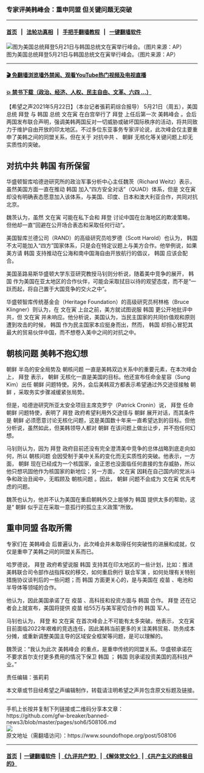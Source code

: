 ### 专家评美韩峰会：重申同盟 但关键问题无突破
------------------------

#### [首页](https://github.com/gfw-breaker/banned-news3/blob/master/README.md) &nbsp;&nbsp;|&nbsp;&nbsp; [法轮功真相](https://github.com/begood0513/basic/blob/master/README.md)  &nbsp;&nbsp;|&nbsp;&nbsp; [手把手翻墙教程](https://github.com/gfw-breaker/guides/wiki)  &nbsp;&nbsp;|&nbsp;&nbsp; [一键翻墙软件](https://github.com/gfw-breaker/nogfw/blob/master/README.md)  



<div><img alt="图为美国总统拜登5月21日与韩国总统文在寅举行峰会。（图片来源：AP）" src="https://img.soundofhope.org/2021-05/21-5-22-2-1-1621710560699.jpg"/>
<br/><figcaption class="caption">
 图为美国总统拜登5月21日与韩国总统文在寅举行峰会。（图片来源：AP）
</figcaption></div><hr/>

#### [ 🎬  免翻墙浏览墙外禁闻、观看YouTube热门视频及电视直播](https://github.com/gfw-breaker/HelloWorld)

#### [ 💥  禁书下载（政治、经济、人权、民主自由、文革、六四 ...）](https://github.com/gfw-breaker/books/blob/master/README.md)

<div><div class="Content__Wrapper sc-1bvya0-0 grZQxZ">
 <p class="meta-top">
  <span class="meta">
   【希望之声2021年5月22日】（本台记者張莉莉综合报导）
  </span>
  5月21日（周五），美国总统
  <ok href="/term/3365">
   拜登
  </ok>
  与
  <ok href="/term/1700">
   韩国
  </ok>
  总统
  <ok href="/term/1204">
   文在寅
  </ok>
  在白宫举行了
  <ok href="/term/3365">
   拜登
  </ok>
  上任后第一次
  <ok href="/term/539777">
   美韩峰会
  </ok>
  。会后两国发布联合声明，强调美韩两国反对一切威胁或破坏国际秩序的活动，将共同致力于维护自由开放的印太地区。不过多位东亚事务专家评论说，此次峰会仅主要重申了美韩之间的同盟关系，但在关于
  <ok href="/term/113261">
   对抗中共
  </ok>
  、
  <ok href="/term/2072">
   朝鲜
  </ok>
  无核化等关键问题上却无实质性的突破。
 </p>
 <h2>
  <ok href="/term/113261">
   对抗中共
  </ok>
  <ok href="/term/1700">
   韩国
  </ok>
  有所保留
 </h2>
 <p>
  华盛顿智库哈德逊研究所的政治军事分析中心主任魏茨（Richard Weitz）表示，虽然美国方面一直在推动
  <ok href="/term/1700">
   韩国
  </ok>
  加入“四方安全对话”（QUAD）体系，但是
  <ok href="/term/1204">
   文在寅
  </ok>
  却没有明确表态愿意加入该体系，与美国、印度、日本和澳大利亚合作，共同对抗北京。
 </p>
 <div class="AD_Embed__Wrap-sc-1xslmin-0 igMuqX module desktop">
  <div>
  </div>
 </div>
 <p>
  魏茨认为，虽然
  <ok href="/term/1204">
   文在寅
  </ok>
  可能在私下会和
  <ok href="/term/3365">
   拜登
  </ok>
  讨论中国在台海地区的欺凌策略，但他却一直“回避在公开场合表态和采取任何行动”。
 </p>
 <p>
  美国智库兰德公司（RAND）的高级研究员哈罗德（Scott Harold）也认为，
  <ok href="/term/1700">
   韩国
  </ok>
  不太可能加入“四方”国家体系，只是会在特定议题上与美方合作。他举例说，如果美方请
  <ok href="/term/1700">
   韩国
  </ok>
  支持推动在公海和南中国海自由开放航行的倡议，
  <ok href="/term/1700">
   韩国
  </ok>
  应该会配合。
 </p>
 <p>
  美国圣路易斯华盛顿大学东亚研究教授马钊则分析说，随着美中竞争的展开，
  <ok href="/term/1700">
   韩国
  </ok>
  作为美国在亚太地区的合作伙伴，可能会采取拭目以待的观望态度，而不是“一跃而起，将自己置于大国竞争的交火之中”。
 </p>
 <p>
  华盛顿智库传统基金会（Heritage Foundation）的高级研究员柯林格（Bruce Klingner）则认为，在
  <ok href="/term/1204">
   文在寅
  </ok>
  上台之前，美方就试图说服
  <ok href="/term/1700">
   韩国
  </ok>
  更公开地批评中共，但
  <ok href="/term/1204">
   文在寅
  </ok>
  并未响应。他分析说，美国认为，当民主国家的共同价值观和原则遭到攻击的时候，
  <ok href="/term/1700">
   韩国
  </ok>
  作为民主国家本应挺身而出，然而，
  <ok href="/term/1700">
   韩国
  </ok>
  却担心冒犯其最大的贸易伙伴中国，而不想卷入美中之间的对抗之中。
 </p>
 <h2>
  <ok href="/term/31273">
   朝核问题
  </ok>
  美韩不抱幻想
 </h2>
 <p>
  <ok href="/term/2072">
   朝鲜
  </ok>
  半岛的安全局势及
  <ok href="/term/31273">
   朝核问题
  </ok>
  一直是美韩双边关系中的重要元素，在本次峰会上，
  <ok href="/term/3365">
   拜登
  </ok>
  表示，
  <ok href="/term/2072">
   朝鲜
  </ok>
  无核化一直是美国的目标。他还宣布任命金星容（Sung Kim）出任
  <ok href="/term/2072">
   朝鲜
  </ok>
  问题特使。另外，会后美韩双方都表示希望通过外交途径接触
  <ok href="/term/2072">
   朝鲜
  </ok>
  ，采取务实步骤减缓紧张局势。
 </p>
 <p>
  但是，哈德逊研究所亚太安全项目主席克罗宁（Patrick Cronin）说，
  <ok href="/term/3365">
   拜登
  </ok>
  任命
  <ok href="/term/2072">
   朝鲜
  </ok>
  问题特使，表明了
  <ok href="/term/3365">
   拜登
  </ok>
  政府希望利用外交途径与
  <ok href="/term/2072">
   朝鲜
  </ok>
  展开对话，而其条件是
  <ok href="/term/2072">
   朝鲜
  </ok>
  必须愿意讨论无核化问题，这是美国数十年来一直希望达到的目标。但他分析说，虽然如此，但美韩领导人都对
  <ok href="/term/2072">
   朝鲜
  </ok>
  在该问题上做出让步，并不抱任何幻想。
 </p>
 <p>
  马钊则认为，因为
  <ok href="/term/3365">
   拜登
  </ok>
  政府目前还没有完全澄清美中竞争的总体战略到底走向如何，所以
  <ok href="/term/31273">
   朝核问题
  </ok>
  会因受制于美中关系的变化而无实质性的突破。他表示，一方面，
  <ok href="/term/2072">
   朝鲜
  </ok>
  现在已经成为一个核国家，金正恩也没面临任何直接的生存威胁，所以他只想巩固他作为核国家的新地位；另一方面，
  <ok href="/term/1204">
   文在寅
  </ok>
  因耗在自己国内的党派斗争和政治丑闻中，无暇顾及
  <ok href="/term/31273">
   朝核问题
  </ok>
  。因此，
  <ok href="/term/2072">
   朝鲜
  </ok>
  问题不会成为
  <ok href="/term/1204">
   文在寅
  </ok>
  优先考虑的问题。
 </p>
 <p>
  魏茨也认为，他并不认为美国在重启朝韩外交上能够为
  <ok href="/term/1700">
   韩国
  </ok>
  提供太多的帮助，这是“
  <ok href="/term/2072">
   朝鲜
  </ok>
  似乎正在采取一意孤行的孤立主义政策”所致。
 </p>
 <h2>
  重申同盟 各取所需
 </h2>
 <p>
  专家们在
  <ok href="/term/539777">
   美韩峰会
  </ok>
  后普遍认为，此次峰会并未取得任何突破性的进展和成就，仅仅是重申了美韩之间的同盟关系而已。
 </p>
 <div class="AD_Embed__Wrap-sc-1xslmin-0 igMuqX module desktop">
  <div>
  </div>
 </div>
 <p>
  哈罗德说，
  <ok href="/term/3365">
   拜登
  </ok>
  政府希望说服
  <ok href="/term/1700">
   韩国
  </ok>
  支持其在印太地区的一些计划，比如：推进美韩联合司令部作战指挥权的移交，如何重启例行
  <ok href="/term/11680">
   联合军演
  </ok>
  ，如何处理有关特别措施协议谈判后的一些问题；而
  <ok href="/term/1700">
   韩国
  </ok>
  方面更关心的，是与美国在
  <ok href="/term/19628">
   疫苗
  </ok>
  、电池和半导体等领域的合作。
 </p>
 <p>
  他认为，因此美国承诺了在
  <ok href="/term/19628">
   疫苗
  </ok>
  、高科技和投资方面与
  <ok href="/term/1700">
   韩国
  </ok>
  合作。
  <ok href="/term/3365">
   拜登
  </ok>
  还在记者会上就宣布，美国将提供
  <ok href="/term/19628">
   疫苗
  </ok>
  给55万与美军密切合作的
  <ok href="/term/1700">
   韩国
  </ok>
  军人。
 </p>
 <p>
  马钊也认为，
  <ok href="/term/3365">
   拜登
  </ok>
  和
  <ok href="/term/1204">
   文在寅
  </ok>
  在首次峰会上不可能有太多突破。他表示，
  <ok href="/term/1204">
   文在寅
  </ok>
  目前面临2022年艰难的竞选连任，因此美韩当前更多的关注美韩贸易、防务成本分摊，或重新调整美国主导的区域安全框架等问题，是可以理解的。
 </p>
 <p>
  魏茨说：“我认为此次
  <ok href="/term/539777">
   美韩峰会
  </ok>
  的重点，是重申传统的同盟关系。华盛顿承诺在不要求首尔支付更多费用的情况下保卫
  <ok href="/term/1700">
   韩国
  </ok>
  ；
  <ok href="/term/1700">
   韩国
  </ok>
  则承诺投资美国的高科技产业。”
 </p>
 <p class="meta-btm">
  责任编辑：張莉莉
 </p>
 <p class="meta-btm">
  本文章或节目经希望之声编辑制作，转载请注明希望之声并包含原文标题及链接。
 </p>
</div>
</div>
<hr/>
手机上长按并复制下列链接或二维码分享本文章：<br/>
https://github.com/gfw-breaker/banned-news3/blob/master/pages/soh6/508106.md <br/>
<a href='https://github.com/gfw-breaker/banned-news3/blob/master/pages/soh6/508106.md'><img src='https://github.com/gfw-breaker/banned-news3/blob/master/pages/soh6/508106.md.png'/></a> <br/>
原文地址（需翻墙访问）：https://www.soundofhope.org/post/508106


------------------------
#### [首页](https://github.com/gfw-breaker/banned-news3/blob/master/README.md) &nbsp;|&nbsp; [一键翻墙软件](https://github.com/gfw-breaker/nogfw/blob/master/README.md) &nbsp;| [《九评共产党》](https://github.com/gfw-breaker/9ping.md/blob/master/README.md#九评之一评共产党是什么) | [《解体党文化》](https://github.com/gfw-breaker/jtdwh.md/blob/master/README.md) | [《共产主义的终极目的》](https://github.com/gfw-breaker/gczydzjmd.md/blob/master/README.md)


<img src='http://gfw-breaker.win/banned-news3/pages/soh6/508106.md' width='0px' height='0px'/>